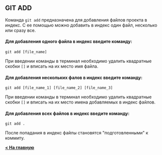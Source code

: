 ## GIT ADD

Команда `git add` предназначена для добавления файлов проекта в индекс.  С ее помощью можно добавить в индекс один файл, несколько или сразу все.

#### Для добавления одного файла в индекс введите команду:
```
git add [file_name]
```
При введении команды в терминал необходимо удалить квадратные скобки `[]` и вписать на их место имя файла.

#### Для добавления нескольких фалов в индекс введите команду:
```
git add [file_name_1] [file_name_2] [file_name_3]
```
При введении команды в терминал необходимо удалить квадратные скобки `[]` и вписать на их место имена добавляемых в индекс файлов.

#### Для добавления всех файлов в индекс введите команду:
```
git add .
```

После попадания в индекс файлы становятся "подготовленными" к коммиту.

[**< На главную**](./readme.md)